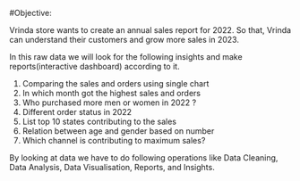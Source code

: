 #Objective:

Vrinda store wants to create an annual sales report for 2022.
So that, Vrinda can understand their customers and grow more sales in 2023.

In this raw data we will look for the following insights and make reports(interactive dashboard) according to it.

1. Comparing the sales and orders using single chart
2. In which month got the highest sales and orders
3. Who purchased more men or women in 2022 ?
4. Different order status in 2022
5. List top 10 states contributing to the sales
6. Relation between age and gender based on number
7. Which channel is contributing to maximum sales?

By looking at data we have to do following operations like 
Data Cleaning, Data Analysis, Data Visualisation, Reports, and Insights.
